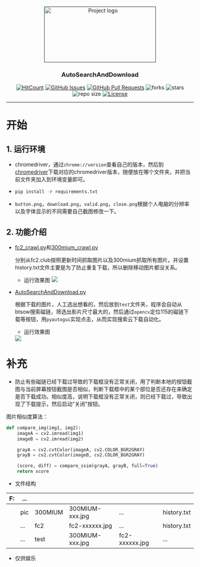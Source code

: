 <p align="center">
  <a href="" rel="noopener">
 <img width=300 height=150 src="https://i.loli.net/2020/04/07/3PRFLGBgkeKtbCZ.png" alt="Project logo"></a>
</p>

<h3 align="center">AutoSearchAndDownload</h3>

<div align="center">

[![HitCount](http://hits.dwyl.com/ExcaliburEX/https://githubcom/ExcaliburEX/GHS.svg)](http://hits.dwyl.com/ExcaliburEX/https://githubcom/ExcaliburEX/GHS)
[![GitHub Issues](https://img.shields.io/github/issues/ExcaliburEX/GHS.svg)](https://github.com/ExcaliburEX/GHS/issues)
[![GitHub Pull Requests](https://img.shields.io/github/issues-pr/ExcaliburEX/GHS.svg)](https://github.com/ExcaliburEX/GHS/pulls)
![forks](https://img.shields.io/github/forks/ExcaliburEX/GHS)
![stars](	https://img.shields.io/github/stars/ExcaliburEX/GHS)
![repo size](https://img.shields.io/github/repo-size/ExcaliburEX/GHS)
[![License](https://img.shields.io/badge/license-MIT-blue.svg)](/LICENSE)
</div>

---

# 开始

## 1. 运行环境
- chromedriver，通过`chrome://version`查看自己的版本，然后到[chromedriver](http://chromedriver.storage.googleapis.com/index.html)下载对应的chromedriver版本，随便放在哪个文件夹，并把当前文件夹加入到环境变量即可。
- ```python
  pip install -r requirements.txt
  ```
- `button.png`，`download.png`，`valid.png`，`close.png`根据个人电脑的分辨率以及字体显示的不同需要自己截图修改一下。
## 2. 功能介绍
- [fc2_crawl.py](https://github.com/ExcaliburEX/GHS/blob/master/fc2_crawl.py)和[300mium_crawl.py](https://github.com/ExcaliburEX/GHS/blob/master/300mium_crawl.py)
  
  分别从fc2.club按照更新时间抓取图片以及300mium抓取所有图片。并设置history.txt文件主要是为了防止重复下载，所以删除移动图片都没关系。
  - 运行效果图
  ![](https://i.loli.net/2020/04/07/gFXRwJ9xaimDh5W.gif)
- [AutoSearchAndDownload.py](https://github.com/ExcaliburEX/GHS/blob/master/AutoSearchAndDownload.py)
  
  根据下载的图片，人工选出想看的，然后放到`test`文件夹，程序会自动从btsow搜索磁链，筛选出影片尺寸最大的，然后通过`opencv`定位115的磁链下载等按钮，用`pyautogui`实现点击，从而实现搜索云下载自动化。
  - 运行效果图

  <img src="https://blog-1259799643.cos.ap-shanghai.myqcloud.com/demo.gif">  

# 补充

- 防止有些磁链已经下载过导致的下载框没有正常关闭，用了判断本地的按钮截图与当前屏幕按钮截图是否相似，判断下载框中的某个部位是否还存在来确定是否下载成功。相似度高，说明下载框没有正常关闭，则已经下载过，导致出现了下载提示，然后启动“关闭”按钮。

图片相似度算法：
```python
def compare_img(img1, img2):
    imageA = cv2.imread(img1)
    imageB = cv2.imread(img2)

    grayA = cv2.cvtColor(imageA, cv2.COLOR_BGR2GRAY)
    grayB = cv2.cvtColor(imageB, cv2.COLOR_BGR2GRAY)

    (score, diff) = compare_ssim(grayA, grayB, full=True)
    return score
```

- 文件结构

| F:         | ...|  |  |  |  |
| ------------- | ------- | -------- | ------- | ------- | -----------------|
|    |  pic   |  300MIUM  |  300MIUM-xxx.jpg    |  ...  | history.txt|
|  |  ... |    fc2 |    fc2-xxxxxx.jpg  |   ... |    history.txt     |
|  |  ... |    test |   300MIUM-xxx.jpg   |  fc2-xxxxxx.jpg  |  ... |

- 仅供娱乐 